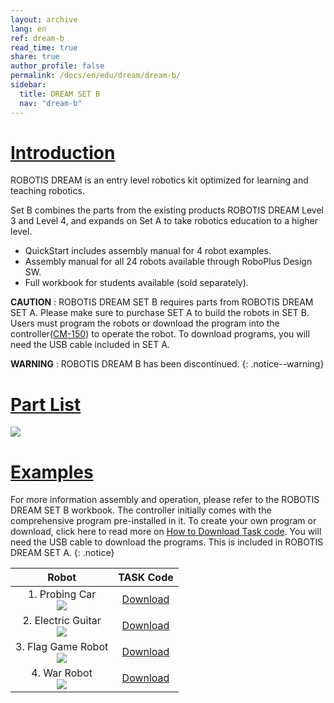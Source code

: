 ```yaml
---
layout: archive
lang: en
ref: dream-b
read_time: true
share: true
author_profile: false
permalink: /docs/en/edu/dream/dream-b/
sidebar:
  title: DREAM SET B
  nav: "dream-b"
---
```


# [Introduction](#introduction)

ROBOTIS DREAM is an entry level robotics kit optimized for learning and teaching robotics.

Set B combines the parts from the existing products ROBOTIS DREAM Level 3 and Level 4, and expands on Set A to take robotics education to a higher level.
- QuickStart includes assembly manual for 4 robot examples.
- Assembly manual for all 24 robots available through RoboPlus Design SW.
- Full workbook for students available (sold separately).

**CAUTION** : ROBOTIS DREAM SET B requires parts from ROBOTIS DREAM SET A. Please make sure to purchase SET A  to build the robots in SET B. Users must program the robots or download the program into the controller([CM-150]) to operate the robot. To download programs, you will need the USB cable included in SET A.

**WARNING** : ROBOTIS DREAM B has been discontinued.
{: .notice--warning}

# [Part List](#part-list)

![](/assets/images/edu/dream/dream-b_partlist_en.jpg)


# [Examples](#examples)

For more information assembly and operation, please refer to the ROBOTIS DREAM SET B workbook. The controller initially comes with the comprehensive program pre-installed in it. To create your own program or download, click here to read more on [How to Download Task code]. You will need the USB cable to download the programs. This is included in ROBOTIS DREAM SET A.
{: .notice}

|Robot|TASK Code|
| :---: | :---: |
|1. Probing Car<br />![](/assets/images/edu/dream/dream1-3_probingcar.jpg)|[Download][ex_01]|
|2. Electric Guitar<br />![](/assets/images/edu/dream/dream1-3_guitar.jpg)|[Download][ex_02]|
|3. Flag Game Robot<br />![](/assets/images/edu/dream/dream1-3_flaggame.jpg)|[Download][ex_03]|
|4. War Robot<br />![](/assets/images/edu/dream/dream1-4_warrobot.jpg)|[Download][ex_04]|

[CM-150]: /docs/en/parts/controller/cm-150/
[Geared Motor]: /docs/en/parts/motor/geared_motor/
[USB Downloader(LN-101)]: /docs/en/parts/interface/ln-101/
[How to Download Task code]: /docs/en/faq/download_task_code/
[Powersave Timer]: /docs/en/software/rplus1/task/programming_02/#powersave-timer

[ex_01]: http://support.robotis.com/en/baggage_files/dream/dream_l3_probingcar_en.tsk
[ex_02]: http://support.robotis.com/en/baggage_files/dream/dream_l3_electricguitar_en.tsk
[ex_03]: http://support.robotis.com/en/baggage_files/dream/dream_l3_flaggame_en.tsk
[ex_04]: http://support.robotis.com/en/baggage_files/dream/dream_l4_warrobot_en.tsk
